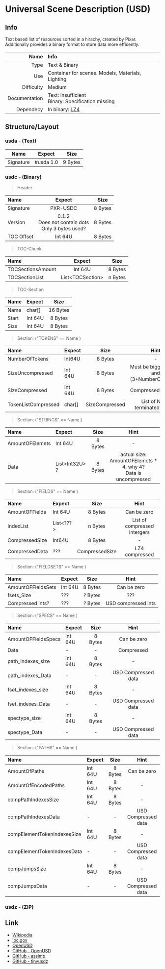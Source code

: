 # Universal Scene Description (USD)

## Info
Text based list of resources sorted in a hirachy, created by Pixar.<br>
Additionally provides a binary format to store data more efficently.

|Name|Info|
|-:|:-|
|Type|Text & Binary|
|Use|Container for scenes. Models, Materials, Lighting|
|Difficulty|Medium|
|Documentation|Text: insufficient<br>Binary: Specification missing|
|Dependecy|In binary: [LZ4](https://github.com/lz4/lz4)|

## Structure/Layout
### usda - (Text)
|Name|Expect|Size|
|:-:|:-:|:-:|
|Signature|#usda 1.0|9 Bytes|

### usdc - (Binary)
> Header

|Name|Expect|Size|
|:-|:-:|:-:|
|Signature|PXR-USDC|8 Bytes|
|Version|0.1.2<br>Does not contain dots<br>Only 3 bytes used?|8 Bytes|
|TOC Offset|Int 64U|8 Bytes|

> TOC-Chunk

|Name|Expect|Size|
|:-|:-:|:-:|
|TOCSectionsAmount|Int 64U|8 Bytes|
|TOCSectionList|List\<TOCSection\>|n Bytes|


> TOC-Section

|Name|Expect|Size|
|:-|:-|:-:|
|Name|char[]|16 Bytes|
|Start|Int 64U|8 Bytes|
|Size|Int 64U|8 Bytes|

> Section: ("TOKENS" == Name )

|Name|Expect|Size|Hint|
|:-|:-|:-:|:-:|
|NumberOfTokens|Int64U|8 Bytes|-|
|SizeUncompressed|Int 64U|8 Bytes|Must be bigger than 3 and (3+NumberOfTokens)|
|SizeCompressed|Int 64U|8 Bytes|Compressed with [LZ4](https://github.com/lz4/lz4)|
|TokenListCompressed|char[]|SizeCompressed|List of NULL terminated strings|

> Section: ("STRINGS" == Name )

|Name|Expect|Size|Hint|
|:-|:-|:-:|:-:|
|AmountOFElemets|Int 64U|8 Bytes|-|
|Data|List\<Int32U\> ?|8 Bytes|actual size: AmountOFElemets * 4, why 4?<br> Data is uncompressed|

> Section: ("FIELDS" == Name )

|Name|Expect|Size|Hint|
|:-|:-|:-:|:-:|
|AmountOFFields|Int 64U|8 Bytes|Can be zero|
|IndexList|List\<???\>|n Bytes|List of compressed intergers|
|CompressedSize|Int64U|8 Bytes|-|
|CompressedData|???| CompressedSize |LZ4 compressed|

> Section: ("FIELDSETS" == Name )

|Name|Expect|Size|Hint|
|:-|:-|:-:|:-:|
|AmountOFFieldsSets|Int 64U|8 Bytes|Can be zero|
|fsets_Size|???|? Bytes|???|
|Compressed ints?|???|? Bytes|USD compressed ints|

> Section: ("SPECS" == Name )

|Name|Expect|Size|Hint|
|:-|:-|:-:|:-:|
|AmountOFFieldsSpecs|Int 64U|8 Bytes|Can be zero|
|Data|-|-|Compressed|
|path_indexes_size|Int 64U|8 Bytes|-|
|path_indexes_Data|-|-|USD Compressed data|
|fset_indexes_size|Int 64U|8 Bytes|-|
|fset_indexes_Data|-|-|USD Compressed data|
|spectype_size|Int 64U|8 Bytes|-|
|spectype_Data|-|-|USD Compressed data|

> Section: ("PATHS" == Name )

|Name|Expect|Size|Hint|
|:-|:-|:-:|:-:|
|AmountOfPaths|Int 64U|8 Bytes|Can be zero|
|AmountOfEncodedPaths|Int 64U|8 Bytes|-|
|compPathIndexesSize|Int 64U|8 Bytes|-|
|compPathIndexesData|-|-|USD Compressed data|
|compElementTokenIndexesSize|Int 64U|8 Bytes|-|
|compElementTokenIndexesData|-|-|USD Compressed data|
|compJumpsSize|Int 64U|8 Bytes|-|
|compJumpsData|-|-|USD Compressed data|

### usdz - (ZIP)

## Link
- [Wikipedia](https://en.wikipedia.org/wiki/Universal_Scene_Description)
- [loc.gov](https://loc.gov/preservation/digital/formats/fdd/fdd000561.shtml)
- [OpenUSD](https://openusd.org/dev/spec_usdz.html)
- [GitHub - OpenUSD](https://github.com/PixarAnimationStudios/OpenUSD)
- [GitHub - assimp](https://github.com/assimp/assimp)
- [GitHub - tinyusdz](https://github.com/lighttransport/tinyusdz)
